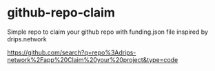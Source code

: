 # github-repo-claim
Simple repo to claim your github repo with funding.json file inspired by drips.network


https://github.com/search?q=repo%3Adrips-network%2Fapp%20Claim%20your%20project&type=code
